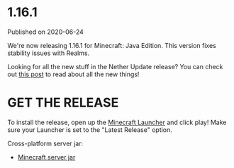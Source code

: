 # 1.16.1
Published on 2020-06-24

We're now releasing 1.16.1 for Minecraft: Java Edition. This version fixes
stability issues with Realms.

Looking for all the new stuff in the Nether Update release? You can check out
[this post](https://www.minecraft.net/en-us/article/nether-update-java) to
read about all the new things!

# GET THE RELEASE

​To install the release, open up the [Minecraft
Launcher](https://www.minecraft.net/download) and click play! Make sure your
Launcher is set to the "Latest Release" option.

Cross-platform server jar:

  * [Minecraft server jar](https://launcher.mojang.com/v1/objects/a412fd69db1f81db3f511c1463fd304675244077/server.jar)


